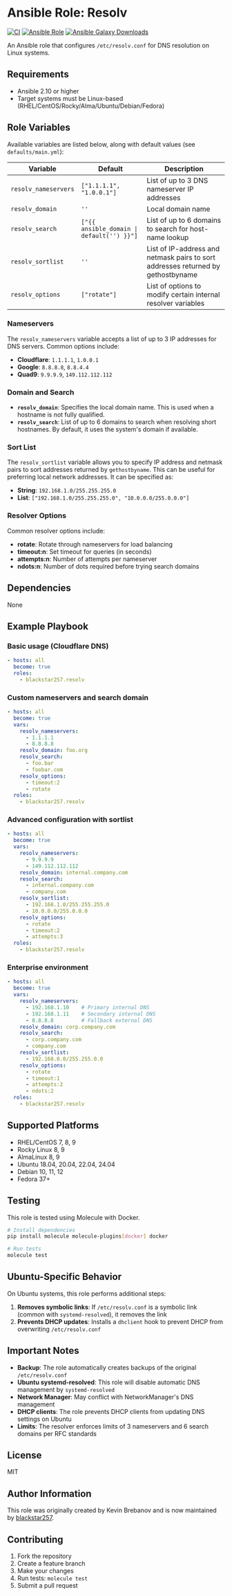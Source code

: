 # Ansible Role: Resolv

[![CI](https://github.com/blackstar257/ansible-resolv/workflows/CI/badge.svg)](https://github.com/blackstar257/ansible-resolv/actions?query=workflow%3ACI)
[![Ansible Role](https://img.shields.io/ansible/role/d/blackstar257.resolv)](https://galaxy.ansible.com/blackstar257/resolv/)
[![Ansible Galaxy Downloads](https://img.shields.io/ansible/role/dt/blackstar257.resolv)](https://galaxy.ansible.com/blackstar257/resolv/)

An Ansible role that configures `/etc/resolv.conf` for DNS resolution on Linux systems.

## Requirements

* Ansible 2.10 or higher
* Target systems must be Linux-based (RHEL/CentOS/Rocky/Alma/Ubuntu/Debian/Fedora)

## Role Variables

Available variables are listed below, along with default values (see `defaults/main.yml`):

| Variable              | Default                                    | Description                               |
| --------------------- | ------------------------------------------ | ----------------------------------------- |
| `resolv_nameservers`  | `["1.1.1.1", "1.0.0.1"]`                  | List of up to 3 DNS nameserver IP addresses |
| `resolv_domain`       | `''`                                       | Local domain name                         |
| `resolv_search`       | `["{{ ansible_domain \| default('') }}"]` | List of up to 6 domains to search for host-name lookup |
| `resolv_sortlist`     | `''`                                       | List of IP-address and netmask pairs to sort addresses returned by gethostbyname |
| `resolv_options`      | `["rotate"]`                              | List of options to modify certain internal resolver variables |

### Nameservers

The `resolv_nameservers` variable accepts a list of up to 3 IP addresses for DNS servers. Common options include:

* **Cloudflare**: `1.1.1.1`, `1.0.0.1`
* **Google**: `8.8.8.8`, `8.8.4.4`
* **Quad9**: `9.9.9.9`, `149.112.112.112`

### Domain and Search

* **`resolv_domain`**: Specifies the local domain name. This is used when a hostname is not fully qualified.
* **`resolv_search`**: List of up to 6 domains to search when resolving short hostnames. By default, it uses the system's domain if available.

### Sort List

The `resolv_sortlist` variable allows you to specify IP address and netmask pairs to sort addresses returned by `gethostbyname`. This can be useful for preferring local network addresses. It can be specified as:

* **String**: `192.168.1.0/255.255.255.0`
* **List**: `["192.168.1.0/255.255.255.0", "10.0.0.0/255.0.0.0"]`

### Resolver Options

Common resolver options include:

* **rotate**: Rotate through nameservers for load balancing
* **timeout:n**: Set timeout for queries (in seconds)
* **attempts:n**: Number of attempts per nameserver
* **ndots:n**: Number of dots required before trying search domains

## Dependencies

None

## Example Playbook

### Basic usage (Cloudflare DNS)

```yaml
- hosts: all
  become: true
  roles:
    - blackstar257.resolv
```

### Custom nameservers and search domain

```yaml
- hosts: all
  become: true
  vars:
    resolv_nameservers:
      - 1.1.1.1
      - 8.8.8.8
    resolv_domain: foo.org
    resolv_search:
      - foo.bar
      - foobar.com
    resolv_options:
      - timeout:2
      - rotate
  roles:
    - blackstar257.resolv
```

### Advanced configuration with sortlist

```yaml
- hosts: all
  become: true
  vars:
    resolv_nameservers:
      - 9.9.9.9
      - 149.112.112.112
    resolv_domain: internal.company.com
    resolv_search:
      - internal.company.com
      - company.com
    resolv_sortlist:
      - 192.168.1.0/255.255.255.0
      - 10.0.0.0/255.0.0.0
    resolv_options:
      - rotate
      - timeout:2
      - attempts:3
  roles:
    - blackstar257.resolv
```

### Enterprise environment

```yaml
- hosts: all
  become: true
  vars:
    resolv_nameservers:
      - 192.168.1.10    # Primary internal DNS
      - 192.168.1.11    # Secondary internal DNS
      - 8.8.8.8         # Fallback external DNS
    resolv_domain: corp.company.com
    resolv_search:
      - corp.company.com
      - company.com
    resolv_sortlist:
      - 192.168.0.0/255.255.0.0
    resolv_options:
      - rotate
      - timeout:1
      - attempts:2
      - ndots:2
  roles:
    - blackstar257.resolv
```

## Supported Platforms

* RHEL/CentOS 7, 8, 9
* Rocky Linux 8, 9
* AlmaLinux 8, 9
* Ubuntu 18.04, 20.04, 22.04, 24.04
* Debian 10, 11, 12
* Fedora 37+

## Testing

This role is tested using Molecule with Docker.

```bash
# Install dependencies
pip install molecule molecule-plugins[docker] docker

# Run tests
molecule test
```

## Ubuntu-Specific Behavior

On Ubuntu systems, this role performs additional steps:

1. **Removes symbolic links**: If `/etc/resolv.conf` is a symbolic link (common with `systemd-resolved`), it removes the link
2. **Prevents DHCP updates**: Installs a `dhclient` hook to prevent DHCP from overwriting `/etc/resolv.conf`

## Important Notes

* **Backup**: The role automatically creates backups of the original `/etc/resolv.conf`
* **Ubuntu systemd-resolved**: This role will disable automatic DNS management by `systemd-resolved`
* **Network Manager**: May conflict with NetworkManager's DNS management
* **DHCP clients**: The role prevents DHCP clients from updating DNS settings on Ubuntu
* **Limits**: The resolver enforces limits of 3 nameservers and 6 search domains per RFC standards

## License

MIT

## Author Information

This role was originally created by Kevin Brebanov and is now maintained by [blackstar257](https://github.com/blackstar257).

## Contributing

1. Fork the repository
2. Create a feature branch
3. Make your changes
4. Run tests: `molecule test`
5. Submit a pull request
